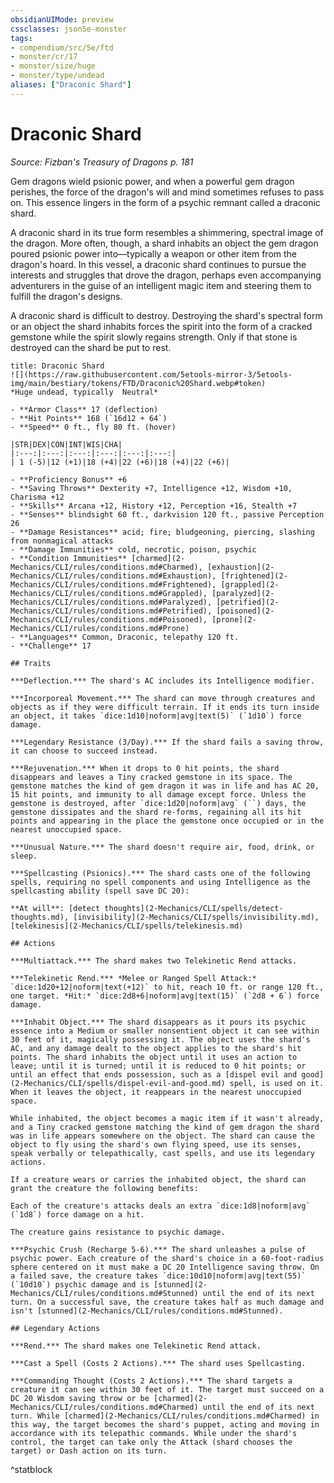 ```yaml
---
obsidianUIMode: preview
cssclasses: json5e-monster
tags:
- compendium/src/5e/ftd
- monster/cr/17
- monster/size/huge
- monster/type/undead
aliases: ["Draconic Shard"]
---
```

# Draconic Shard
*Source: Fizban's Treasury of Dragons p. 181*  

Gem dragons wield psionic power, and when a powerful gem dragon perishes, the force of the dragon's will and mind sometimes refuses to pass on. This essence lingers in the form of a psychic remnant called a draconic shard.

A draconic shard in its true form resembles a shimmering, spectral image of the dragon. More often, though, a shard inhabits an object the gem dragon poured psionic power into—typically a weapon or other item from the dragon's hoard. In this vessel, a draconic shard continues to pursue the interests and struggles that drove the dragon, perhaps even accompanying adventurers in the guise of an intelligent magic item and steering them to fulfill the dragon's designs.

A draconic shard is difficult to destroy. Destroying the shard's spectral form or an object the shard inhabits forces the spirit into the form of a cracked gemstone while the spirit slowly regains strength. Only if that stone is destroyed can the shard be put to rest.

```ad-statblock
title: Draconic Shard
![](https://raw.githubusercontent.com/5etools-mirror-3/5etools-img/main/bestiary/tokens/FTD/Draconic%20Shard.webp#token)
*Huge undead, typically  Neutral*

- **Armor Class** 17 (deflection)
- **Hit Points** 168 (`16d12 + 64`)
- **Speed** 0 ft., fly 80 ft. (hover)

|STR|DEX|CON|INT|WIS|CHA|
|:---:|:---:|:---:|:---:|:---:|:---:|
| 1 (-5)|12 (+1)|18 (+4)|22 (+6)|18 (+4)|22 (+6)|

- **Proficiency Bonus** +6
- **Saving Throws** Dexterity +7, Intelligence +12, Wisdom +10, Charisma +12
- **Skills** Arcana +12, History +12, Perception +16, Stealth +7
- **Senses** blindsight 60 ft., darkvision 120 ft., passive Perception 26
- **Damage Resistances** acid; fire; bludgeoning, piercing, slashing from nonmagical attacks
- **Damage Immunities** cold, necrotic, poison, psychic
- **Condition Immunities** [charmed](2-Mechanics/CLI/rules/conditions.md#Charmed), [exhaustion](2-Mechanics/CLI/rules/conditions.md#Exhaustion), [frightened](2-Mechanics/CLI/rules/conditions.md#Frightened), [grappled](2-Mechanics/CLI/rules/conditions.md#Grappled), [paralyzed](2-Mechanics/CLI/rules/conditions.md#Paralyzed), [petrified](2-Mechanics/CLI/rules/conditions.md#Petrified), [poisoned](2-Mechanics/CLI/rules/conditions.md#Poisoned), [prone](2-Mechanics/CLI/rules/conditions.md#Prone)
- **Languages** Common, Draconic, telepathy 120 ft.
- **Challenge** 17

## Traits

***Deflection.*** The shard's AC includes its Intelligence modifier.

***Incorporeal Movement.*** The shard can move through creatures and objects as if they were difficult terrain. If it ends its turn inside an object, it takes `dice:1d10|noform|avg|text(5)` (`1d10`) force damage.

***Legendary Resistance (3/Day).*** If the shard fails a saving throw, it can choose to succeed instead.

***Rejuvenation.*** When it drops to 0 hit points, the shard disappears and leaves a Tiny cracked gemstone in its space. The gemstone matches the kind of gem dragon it was in life and has AC 20, 15 hit points, and immunity to all damage except force. Unless the gemstone is destroyed, after `dice:1d20|noform|avg` (``) days, the gemstone dissipates and the shard re-forms, regaining all its hit points and appearing in the place the gemstone once occupied or in the nearest unoccupied space.

***Unusual Nature.*** The shard doesn't require air, food, drink, or sleep.

***Spellcasting (Psionics).*** The shard casts one of the following spells, requiring no spell components and using Intelligence as the spellcasting ability (spell save DC 20):

**At will**: [detect thoughts](2-Mechanics/CLI/spells/detect-thoughts.md), [invisibility](2-Mechanics/CLI/spells/invisibility.md), [telekinesis](2-Mechanics/CLI/spells/telekinesis.md)

## Actions

***Multiattack.*** The shard makes two Telekinetic Rend attacks.

***Telekinetic Rend.*** *Melee or Ranged Spell Attack:* `dice:1d20+12|noform|text(+12)` to hit, reach 10 ft. or range 120 ft., one target. *Hit:* `dice:2d8+6|noform|avg|text(15)` (`2d8 + 6`) force damage.

***Inhabit Object.*** The shard disappears as it pours its psychic essence into a Medium or smaller nonsentient object it can see within 30 feet of it, magically possessing it. The object uses the shard's AC, and any damage dealt to the object applies to the shard's hit points. The shard inhabits the object until it uses an action to leave; until it is turned; until it is reduced to 0 hit points; or until an effect that ends possession, such as a [dispel evil and good](2-Mechanics/CLI/spells/dispel-evil-and-good.md) spell, is used on it. When it leaves the object, it reappears in the nearest unoccupied space.

While inhabited, the object becomes a magic item if it wasn't already, and a Tiny cracked gemstone matching the kind of gem dragon the shard was in life appears somewhere on the object. The shard can cause the object to fly using the shard's own flying speed, use its senses, speak verbally or telepathically, cast spells, and use its legendary actions.

If a creature wears or carries the inhabited object, the shard can grant the creature the following benefits:

Each of the creature's attacks deals an extra `dice:1d8|noform|avg` (`1d8`) force damage on a hit.

The creature gains resistance to psychic damage.

***Psychic Crush (Recharge 5-6).*** The shard unleashes a pulse of psychic power. Each creature of the shard's choice in a 60-foot-radius sphere centered on it must make a DC 20 Intelligence saving throw. On a failed save, the creature takes `dice:10d10|noform|avg|text(55)` (`10d10`) psychic damage and is [stunned](2-Mechanics/CLI/rules/conditions.md#Stunned) until the end of its next turn. On a successful save, the creature takes half as much damage and isn't [stunned](2-Mechanics/CLI/rules/conditions.md#Stunned).

## Legendary Actions

***Rend.*** The shard makes one Telekinetic Rend attack.

***Cast a Spell (Costs 2 Actions).*** The shard uses Spellcasting.

***Commanding Thought (Costs 2 Actions).*** The shard targets a creature it can see within 30 feet of it. The target must succeed on a DC 20 Wisdom saving throw or be [charmed](2-Mechanics/CLI/rules/conditions.md#Charmed) until the end of its next turn. While [charmed](2-Mechanics/CLI/rules/conditions.md#Charmed) in this way, the target becomes the shard's puppet, acting and moving in accordance with its telepathic commands. While under the shard's control, the target can take only the Attack (shard chooses the target) or Dash action on its turn.
```
^statblock